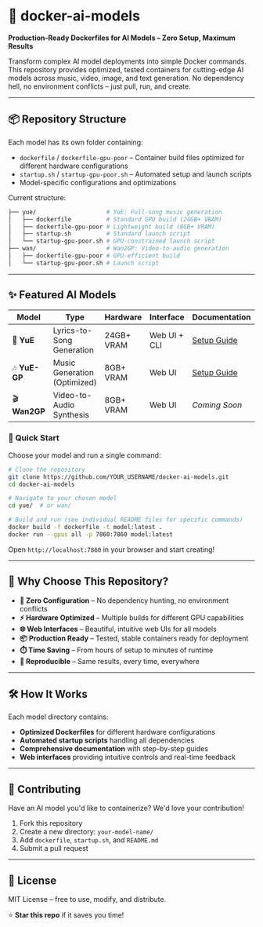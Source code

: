 # 🐳 docker-ai-models

**Production-Ready Dockerfiles for AI Models – Zero Setup, Maximum Results**

Transform complex AI model deployments into simple Docker commands. This repository provides optimized, tested containers for cutting-edge AI models across music, video, image, and text generation. No dependency hell, no environment conflicts – just pull, run, and create.

---

## 📦 Repository Structure

Each model has its own folder containing:

- `dockerfile` / `dockerfile-gpu-poor` – Container build files optimized for different hardware configurations
- `startup.sh` / `startup-gpu-poor.sh` – Automated setup and launch scripts
- Model-specific configurations and optimizations

Current structure:

```bash
├── yue/                    # YuE: Full-song music generation
│   ├── dockerfile          # Standard GPU build (24GB+ VRAM)
│   ├── dockerfile-gpu-poor # Lightweight build (8GB+ VRAM)
│   ├── startup.sh          # Standard launch script
│   └── startup-gpu-poor.sh # GPU-constrained launch script
├── wan/                    # Wan2GP: Video-to-audio generation
│   ├── dockerfile-gpu-poor # GPU-efficient build
│   └── startup-gpu-poor.sh # Launch script
```

---

## ✨ Featured AI Models

| Model | Type | Hardware | Interface | Documentation |
|-------|------|----------|-----------|---------------|
| 🎵 **YuE** | Lyrics-to-Song Generation | 24GB+ VRAM | Web UI + CLI | [Setup Guide](yue/README.md) |
| 🎶 **YuE-GP** | Music Generation (Optimized) | 8GB+ VRAM | Web UI | [Setup Guide](yue/README-GPU-POOR.md) |
| 🎬 **Wan2GP** | Video-to-Audio Synthesis | 8GB+ VRAM | Web UI | *Coming Soon* |

### 🚀 Quick Start

Choose your model and run a single command:

```bash
# Clone the repository
git clone https://github.com/YOUR_USERNAME/docker-ai-models.git
cd docker-ai-models

# Navigate to your chosen model
cd yue/  # or wan/

# Build and run (see individual README files for specific commands)
docker build -f dockerfile -t model:latest .
docker run --gpus all -p 7860:7860 model:latest
```

Open `http://localhost:7860` in your browser and start creating!

---

## 🎯 Why Choose This Repository?

- **🔧 Zero Configuration** – No dependency hunting, no environment conflicts
- **⚡ Hardware Optimized** – Multiple builds for different GPU capabilities
- **🌐 Web Interfaces** – Beautiful, intuitive web UIs for all models
- **📦 Production Ready** – Tested, stable containers ready for deployment
- **⏱️ Time Saving** – From hours of setup to minutes of runtime
- **🔄 Reproducible** – Same results, every time, everywhere

---

## 🛠️ How It Works

Each model directory contains:
- **Optimized Dockerfiles** for different hardware configurations
- **Automated startup scripts** handling all dependencies
- **Comprehensive documentation** with step-by-step guides
- **Web interfaces** providing intuitive controls and real-time feedback

---

## 🤝 Contributing

Have an AI model you'd like to containerize? We'd love your contribution!

1. Fork this repository
2. Create a new directory: `your-model-name/`
3. Add `dockerfile`, `startup.sh`, and `README.md`
4. Submit a pull request

---

## 📝 License

MIT License – free to use, modify, and distribute.

⭐ **Star this repo** if it saves you time!